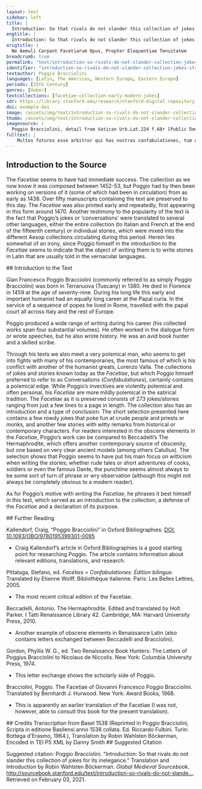 ```yaml
---
layout: text
sidebar: left
title: |
  Introduction: So that rivals do not slander this collection of jokes for its inelegance | Ne Aemuli Carpant Facetiarum Opus, Propter Eloquentiae Tenuitatem
engtitle: |
  Introduction: So that rivals do not slander this collection of jokes for its inelegance
origtitle: |
  Ne Aemuli Carpant Facetiarum Opus, Propter Eloquentiae Tenuitatem
breadcrumb: true
permalink: "text/introduction-so-rivals-do-not-slander-collection-jokes-its-inelegance"
identifier: "introduction-so-rivals-do-not-slander-collection-jokes-its-inelegance"
textauthor: Poggio Bracciolini
languages: [Latin, The Americas, Western Europe, Eastern Europe]
periods: [15th Century]
genres: [Humor]
textcollections: [facetiae-collection-early-modern-jokes]
sdr: https://library.stanford.edu/research/stanford-digital-repository 
doi: example-doi 
image: /assets/img/text/introduction-so-rivals-do-not-slander-collection-jokes-its-inelegance.jpg
thumb: /assets/img/text/introduction-so-rivals-do-not-slander-collection-jokes-its-inelegance-thumb.jpg
imagesource: |
  Poggio Bracciolini, detail from Vatican Urb.Lat.224 f.68r [Public Domain]
fulltext: |
    Multos futuros esse arbitror qui has nostras confabulationes, tum ut res leves et viro gravi indignas reprehendant, tum in eis ornatiorem dicendi modum et maiorem eloquentiam requirant. I think there will be many who will condemn these conversations of ours, either because they are not serious and unworthy of a dignified man, or because they are in need of a more embellished mode of speech and more eloquence. Quibus ego si respondeam, legisse me nostros Maiores, prudentissimos ac doctissimos viros, facetiis, iocis et fabulis delectatos, non reprehensionem, sed laudem meruisse, satis mihi factum ad illorum existimationem putabo. But if I reply that I have read our forefathers - those wise and learned men who found delight in jokes, jests, and stories – I think that I will earn praise, not reprehension, since I have done enough to gain their appreciation. Nam quid mihi turpe esse putem hac in re, quandoquidem in ceteris nequeo, illorum imitationem sequi, For why should I consider it a shameful thing to follow their models in this area, (since I am not able to do so in others). et hoc idem tempus quod reliqui in circulis et coetu hominum confabulando conterunt, in scribendi cura consumere, praesertim cum neque labor inhonestus sit, et legentes aliqua iucunditate possit afficere? While others waste time conversing in their social circles and groups, I make an effort to write, and especially since it is no dishonest work and can bring the readers some joy. Honestum est enim ac ferme necessarium, certe quod sapientes laudarunt, mentem nostram variis cogitationibus ac molestiis oppressam, recreari quandoque a continuis curis, et eam aliquo iocandi genere ad hilaritatem remissionemque converti. For it is a noble and almost a necessary thing to restore our minds that are oppressed by so many thoughts and troubles (the wise ones certainly approve of this), and to sometimes turn them from constant worry to cheerfulness and relaxation with the genre of jokes. Eloquentiam vero in rebus infimis, vel in his in quibus ad verbum vel facetiae exprimendae sunt, vel aliorum dicta referenda, quaerere, hominis nimium curiosi esse videtur. However, to seek eloquence in these low matters, which are represented either word-for-word, or as jokes, or reported as the sayings of somebody else, would seem to be a bit too much for a diligent man. Sunt enim quaedam quae ornatius nequeant describi, cum ita recensenda sint, quemadmodum protulerunt ea hi qui in confabulationibus coniiciuntur. There are indeed some things which cannot be portrayed in a more embellished manner, since these things should be recounted in the same way as they were told by those who had these conversations. Existimabunt aliqui forsan hanc meam excusationem ab ingenii culpa esse profectam, quibus ego quoque assentior. Some will perhaps think that my excuses derive from a lack of skill, and I agree with these people. Modo ipsi eadem ornatius politiusque describant, quod ut faciant exhortor, quo lingua Latina etiam levioribus in rebus hac nostra aetate fiat opulentior. I really encourage them to write similar things in a more embellished and refined way, so that the Latin language of our time may be richer even where these very light matters are concerned. Proderit enim ad eloquentiae doctrinam ea scribendi exercitatio. For the practice of writing these stories will benefit the study of eloquence. Ego quidem experiri volui, an multa quae Latine dici difficulter existimantur, non absurde scribi posse viderentur, Indeed, I wanted to examine whether many of these things that are thought difficult to express in Latin, could be regarded as possible to write down in a non-absurd way. in quibus cum nullus ornatus, nulla amplitudo sermonis adhiberi queat, satis erit ingenio nostro, si non inconcinne omnino videbuntur a me referri. These things cannot be combined with embellishment and high style, so it will be enough as far as my ability is concerned if people think that I have not told the stories in a completely inelegant way. Verum facessant ab istarum Confabulationum lectione (sic enim eas appellari volo) qui nimis rigidi censores, aut acres existimatores rerum existunt. Truly, they who appear as overly strict censors or bitter critics may avoid reading these Conversations (for this is what I want them to be called). A facetis enim et humanis (sicut Lucilius a Consentinis et Tarentinis) legi cupio. For I wish them to be read by elegant and refined people (as Lucilius was by the Consentians and the Tarentines). Quod si rusticiores erunt, non recuso quin sentiant quod volunt, modo scriptorem ne culpent, qui ad levationem animi haec et ad ingenii exercitium scripsit. If they should be too unsophisticated, I do not object to their thinking what they want, as long as they do not blame the author, who wrote this to raise his spirit and to practice his skill. 
---
```

## Introduction to the Source 
<p>The <em>Facetiae</em> seems to have had immediate success. The collection as we now know it was composed between 1452-53, but Poggio had by then been working on versions of it (some of which had been in circulation) from as early as 1438. Over fifty manuscripts containing the text are preserved to this day. The <em>Facetiae</em> was also printed early and repeatedly, first appearing in this form around 1470. Another testimony to the popularity of the text is the fact that Poggio’s jokes or ‘conversations’ were translated to several other languages, either the entire collection (to Italian and French at the end of the fifteenth century) or individual stories, which were mixed into the different Aesop collections circulating during this period. Herein lies somewhat of an irony, since Poggio himself in the introduction to the <em>Facetiae</em> seems to indicate that the object of writing them is to write stories in Latin that are usually told in the vernacular languages.</p>
## Introduction to the Text 
<p>Gian Francesco Poggio Bracciolini (commonly referred to as simply Poggio Bracciolini) was born in Terranuova (Tuscany) in 1380. He died in Florence in 1459 at the age of seventy-nine. During his long life this early and important humanist had an equally long career at the Papal curia. In the service of a sequence of popes he lived in Rome, travelled with the papal court all across Italy and the rest of Europe.</p> <p>Poggio produced a wide range of writing during his career (his collected works span four substantial volumes). He often worked in the dialogue form or wrote speeches, but he also wrote history. He was an avid book hunter and a skilled scribe.</p> <p>Through his texts we also meet a very polemical man, who seems to get into fights with many of his contemporaries, the most famous of which is his conflict with another of the humanist greats, Lorenzo Valla. The collections of jokes and stories known today as the <em>Facetiae</em>, but which Poggio himself preferred to refer to as Conversations (<em>Confabulationes</em>), certainly contains a polemical edge. While Poggio’s invectives are violently polemical and often personal, his <em>Facetiae</em> are more mildly polemical in the satirical tradition. The <em>Facetiae</em> as it is preserved consists of 273 jokes/stories ranging from just a few lines to a page in length. The collection also has an introduction and a type of conclusion. The short selection presented here contains a few rowdy jokes that poke fun at crude people and priests or monks, and another few stories with witty remarks from historical or contemporary characters. For readers interested in the obscene elements in the <em>Facetiae</em>, Poggio’s work can be compared to Beccadelli’s The Hermaphrodite, which offers another contemporary source of obscenity, but one based on very clear ancient models (among others Catullus). The selection shows that Poggio seems to have put his main focus on witticism when writing the stories; whether rude tales or short adventures of cooks, soldiers or even the famous Dante, the punchline seems almost always to be some sort of turn of phrase or wry observation (although this might not always be completely obvious to a modern reader).</p> <p>As for Poggio’s motive with writing the <em>Facetiae</em>, he phrases it best himself in this text, which served as an introduction to the collection, a defense of the <em>Facetiae</em> and a declaration of its purpose.</p>
## Further Reading 
<p>Kallendorf, Craig, “Poggio Bracciolini” in Oxford Bibliographies: <a href="https://www.oxfordbibliographies.com/view/document/obo-9780195399301/obo-9780195399301-0095.xml">DOI: 10.1093/OBO/9780195399301-0095</a></p> <ul> <li>Craig Kallendorf’s article in Oxford Bibliographies is a good starting point for researching Poggio. The article contains information about relevant editions, translations, and research.</li> </ul> <p>Pittaluga, Stefano, ed. <em>Facéties = Confabulationes: Édition bilingue.</em> Translated by Etienne Wolff. Bibliothèque italienne. Paris: Les Belles Lettres, 2005.</p> <ul> <li>The most recent critical edition of the Facetiae.</li> </ul> <p>Beccadelli, Antonio. The Hermaphrodite. Edited and translated by Holt Parker. I Tatti Renaissance Library 42. Cambridge, MA: Harvard University Press, 2010.</p> <ul> <li>Another example of obscene elements in Renaissance Latin (also contains letters exchanged between Beccadelli and Bracciolini).</li> </ul> <p>Gordon, Phyllis W. G., ed. Two Renaissance Book Hunters: The Letters of Poggius Bracciolini to Nicolaus de Niccolis. New York: Columbia University Press, 1974.</p> <ul> <li>This letter exchange shows the scholarly side of Poggio.</li> </ul> <p>Bracciolini, Poggio. The Facetiae of Giovanni Francesco Poggio Bracciolini. Translated by Bernhardt J. Hurwood. New York: Award Books, 1968.</p> <ul> <li>This is apparently an earlier translation of the Facetiae (I was not, however, able to consult this book for the present translation).</li> </ul>
## Credits
Transcription from Basel 1538 (Reprinted in Poggio Bracciolini, Scripta in editione Basilensi anno 1538 collata. Ed. Riccardo Fulbini. Turin: Bottega d'Erasmo, 1964.), 
Translation by Robin Wahlsten Böckerman, 
Encoded in TEI P5 XML by Danny Smith
## Suggested Citation
<p>Suggested citation: Poggio Bracciolini.  "Introduction: So that rivals do not slander this collection of jokes for its inelegance." Translation and Introduction by Robin Wahlsten Böckerman. <em>Global Medieval Sourcebook</em>. <a href="http://sourcebook.stanford.edu/text/introduction-so-rivals-do-not-slander-collection-jokes-its-inelegance">http://sourcebook.stanford.edu/text/introduction-so-rivals-do-not-slande...</a>. Retrieved on February 03, 2021.</p>